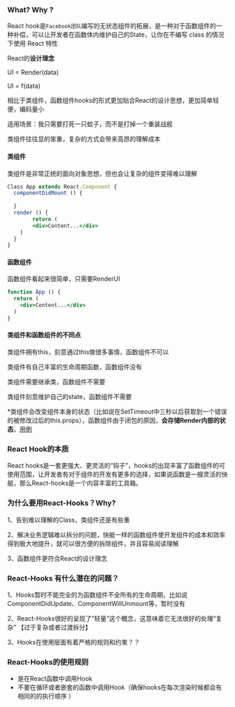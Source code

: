 ### What?  Why ?

React hook是`Facebook团队`编写的无状态组件的拓展，是一种对于函数组件的一种补偿，可以让开发者在函数体内维护自己的State，让你在不编写 class 的情况下使用 React 特性



React的**设计理念**

UI = Render(data)

UI = f(data)

相比于类组件，函数组件hooks的形式更加贴合React的设计思想，更加简单轻便，编码量小

适用场景：我只需要打死一只蚊子，而不是打掉一个重装战舰

类组件往往显的笨重，复杂的方式会带来高昂的理解成本

#### 类组件

类组件是非常正统的面向对象思想，但也会让复杂的组件变得难以理解

```jsx
Class App extends React.Component {
  componentDidMount () {
    
  }
  render () {
		return (
    	<div>Content...</div>
    )
  }
}
```



#### 函数组件

函数组件看起来很简单，只需要RenderUI

```jsx
function App () {
  return (
  	<div>Content...</div>
  )
}
```



#### 类组件和函数组件的不同点

类组件拥有this，刻意通过this做很多事情，函数组件不可以

类组件有自己丰富的生命周期函数，函数组件没有

类组件需要继承类，函数组件不需要

类组件刻意维护自己的state，函数组件不需要

*类组件会改变组件本身的状态（比如说在SetTimeout中三秒以后获取到一个错误的被修改过后的this.props），函数组件由于闭包的原因，**会存储Render内部的状态**，[用例](https://codesandbox.io/s/xenodochial-johnson-6ls1n?file=/src/App.js)



### React Hook的本质

React hooks是一套更强大、更灵活的“钩子”，hooks的出现丰富了函数组件的可使用范围，让开发者有对于组件的开发有更多的选择，如果说函数是一艘灵活的快艇，那么React-hooks是一个内容丰富的工具箱。



### 为什么要用React-Hooks？Why?

1、告别难以理解的Class，类组件还是有些重

2、解决业务逻辑难以拆分的问题，快艇一样的函数组件使开发组件的成本和效率得到极大地提升，就可以很方便的拆除组件，并且容易阅读理解

3、函数组件更符合React的设计理念



### React-Hooks 有什么潜在的问题？

1、Hooks暂时不能完全的为函数组件不全所有的生命周期，比如说ComponentDidUpdate、ComponentWillUnmount等，暂时没有

2、React-Hooks很好的呈现了“轻量”这个概念，这意味着它无法很好的处理“复杂”  【过于复杂或者过渡拆分】

3、Hooks在使用层面有着严格的规则和约束？？



### React-Hooks的使用规则

- 是在React函数中调用Hook
- 不要在循环或者嵌套的函数中调用Hook（确保hooks在每次渲染时候都会有相同的的执行顺序 ）